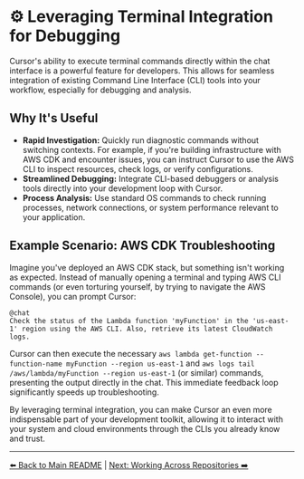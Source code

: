 # ⚙️ Leveraging Terminal Integration for Debugging

Cursor's ability to execute terminal commands directly within the chat interface is a powerful feature for developers. This allows for seamless integration of existing Command Line Interface (CLI) tools into your workflow, especially for debugging and analysis.

## Why It's Useful

-   **Rapid Investigation:** Quickly run diagnostic commands without switching contexts. For example, if you're building infrastructure with AWS CDK and encounter issues, you can instruct Cursor to use the AWS CLI to inspect resources, check logs, or verify configurations.
-   **Streamlined Debugging:** Integrate CLI-based debuggers or analysis tools directly into your development loop with Cursor.
-   **Process Analysis:** Use standard OS commands to check running processes, network connections, or system performance relevant to your application.

## Example Scenario: AWS CDK Troubleshooting

Imagine you've deployed an AWS CDK stack, but something isn't working as expected. Instead of manually opening a terminal and typing AWS CLI commands (or even torturing yourself, by trying to navigate the AWS Console), you can prompt Cursor:

```
@chat
Check the status of the Lambda function 'myFunction' in the 'us-east-1' region using the AWS CLI. Also, retrieve its latest CloudWatch logs.
```

Cursor can then execute the necessary `aws lambda get-function --function-name myFunction --region us-east-1` and `aws logs tail /aws/lambda/myFunction --region us-east-1` (or similar) commands, presenting the output directly in the chat. This immediate feedback loop significantly speeds up troubleshooting.

By leveraging terminal integration, you can make Cursor an even more indispensable part of your development toolkit, allowing it to interact with your system and cloud environments through the CLIs you already know and trust.

---

[⬅️ Back to Main README](../../README.md) | [Next: Working Across Repositories ➡️](./05-Working-Across-Repositories.md) 